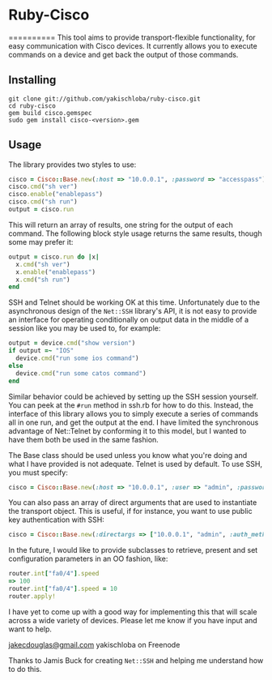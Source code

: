 # Ruby-Cisco
==========
This tool aims to provide transport-flexible functionality, for easy communication
with Cisco devices. It currently allows you to execute commands on a device and get
back the output of those commands.

## Installing

```
git clone git://github.com/yakischloba/ruby-cisco.git
cd ruby-cisco
gem build cisco.gemspec
sudo gem install cisco-<version>.gem
```

## Usage

The library provides two styles to use:

```ruby
cisco = Cisco::Base.new(:host => "10.0.0.1", :password => "accesspass")
cisco.cmd("sh ver")
cisco.enable("enablepass")
cisco.cmd("sh run")
output = cisco.run
```

This will return an array of results, one string for the output of each command. The
following block style usage returns the same results, though some may prefer it:

```ruby
output = cisco.run do |x|
  x.cmd("sh ver")
  x.enable("enablepass")
  x.cmd("sh run")
end
```

SSH and Telnet should be working OK at this time. Unfortunately due to the asynchronous
design of the `Net::SSH` library's API, it is not easy to provide an interface for
operating conditionally on output data in the middle of a session like you may be
used to, for example:

```ruby
output = device.cmd("show version")
if output =~ "IOS"
  device.cmd("run some ios command")
else
  device.cmd("run some catos command")
end
```

Similar behavior could be achieved by setting up the SSH session yourself. You can peek
at the `#run` method in ssh.rb for how to do this. Instead, the interface of this library 
allows you to simply execute a series of commands all in one run, and get the output at 
the end. I have limited the synchronous advantage of Net::Telnet by conforming it to this
model, but I wanted to have them both be used in the same fashion.

The Base class should be used unless you know what you're doing and what I have provided
is not adequate. Telnet is used by default. To use SSH, you must specify:

```ruby
cisco = Cisco::Base.new(:host => "10.0.0.1", :user => "admin", :password => "accesspass", :transport => :ssh)
```

You can also pass an array of direct arguments that are used to instantiate the transport object. 
This is useful, if for instance, you want to use public key authentication with SSH:

```ruby
cisco = Cisco::Base.new(:directargs => ["10.0.0.1", "admin", :auth_methods => ["publickey"]])
```

In the future, I would like to provide subclasses to retrieve, present and set configuration 
parameters in an OO fashion, like:

```ruby
router.int["fa0/4"].speed
=> 100
router.int["fa0/4"].speed = 10
router.apply!
```

I have yet to come up with a good way for implementing this that will scale across
a wide variety of devices. Please let me know if you have input and want to help.

jakecdouglas@gmail.com
yakischloba on Freenode

Thanks to Jamis Buck for creating `Net::SSH` and helping me understand how to do this.

